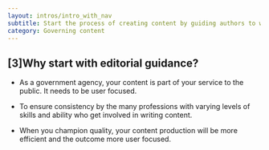 ```yaml
---
layout: intros/intro_with_nav
subtitle: Start the process of creating content by guiding authors to write in plain English.
category: Governing content
---
```


## [3]Why start with editorial guidance?

- As a government agency, your content is part of your service to the public. It needs to be user focused.

- To ensure consistency by the many professions with varying levels of skills and ability who get involved in writing content.

- When you champion quality, your content production will be more efficient and the outcome more user focused.
